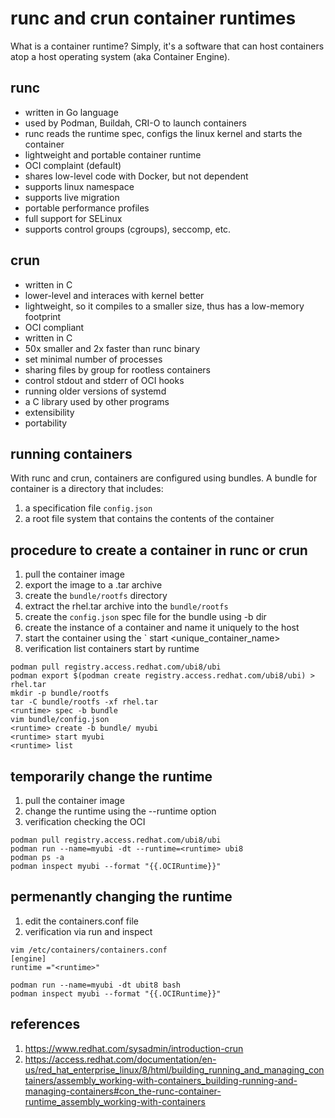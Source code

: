 # runc and crun container runtimes
What is a container runtime? Simply, it's a software that can host containers atop a host operating system (aka Container Engine).

## runc 
- written in Go language
- used by Podman, Buildah, CRI-O to launch containers
- runc reads the runtime spec, configs the linux kernel and starts the container
- lightweight and portable container runtime
- OCI complaint (default)
- shares low-level code with Docker, but not dependent
- supports linux namespace
- supports live migration
- portable performance profiles
- full support for SELinux
- supports control groups (cgroups), seccomp, etc.

## crun
- written in C
- lower-level and interaces with kernel better
- lightweight, so it compiles to a smaller size, thus has a low-memory footprint 
- OCI compliant
- written in C
- 50x smaller and 2x faster than runc binary
- set minimal number of processes
- sharing files by group for rootless containers
- control stdout and stderr of OCI hooks
- running older versions of systemd
- a C library used by other programs
- extensibility
- portability

## running containers
With runc and crun, containers are configured using bundles. A bundle for container is a directory that includes:
1. a specification file `config.json` 
1. a root file system that contains the contents of the container

## procedure to create a container in runc or crun
1. pull the container image
1. export the image to a .tar archive
1. create the `bundle/rootfs` directory
1. extract the rhel.tar archive into the `bundle/rootfs` 
1. create the `config.json` spec file for the bundle using -b dir
1. create the instance of a container and name it uniquely to the host
1. start the container using the `<runtime> start <unique_container_name>
1. verification list containers start by runtime
```
podman pull registry.access.redhat.com/ubi8/ubi
podman export $(podman create registry.access.redhat.com/ubi8/ubi) > rhel.tar
mkdir -p bundle/rootfs
tar -C bundle/rootfs -xf rhel.tar
<runtime> spec -b bundle
vim bundle/config.json
<runtime> create -b bundle/ myubi
<runtime> start myubi
<runtime> list
```

## temporarily change the runtime
1. pull the container image
1. change the runtime using the --runtime option
1. verification checking the OCI <runtime>
```
podman pull registry.access.redhat.com/ubi8/ubi
podman run --name=myubi -dt --runtime=<runtime> ubi8
podman ps -a
podman inspect myubi --format "{{.OCIRuntime}}"
```

## permenantly changing the runtime
1. edit the containers.conf file
1. verification via run and inspect
```
vim /etc/containers/containers.conf
[engine]
runtime ="<runtime>"

podman run --name=myubi -dt ubit8 bash
podman inspect myubi --format "{{.OCIRuntime}}"
```

## references
1. https://www.redhat.com/sysadmin/introduction-crun
1. https://access.redhat.com/documentation/en-us/red_hat_enterprise_linux/8/html/building_running_and_managing_containers/assembly_working-with-containers_building-running-and-managing-containers#con_the-runc-container-runtime_assembly_working-with-containers

